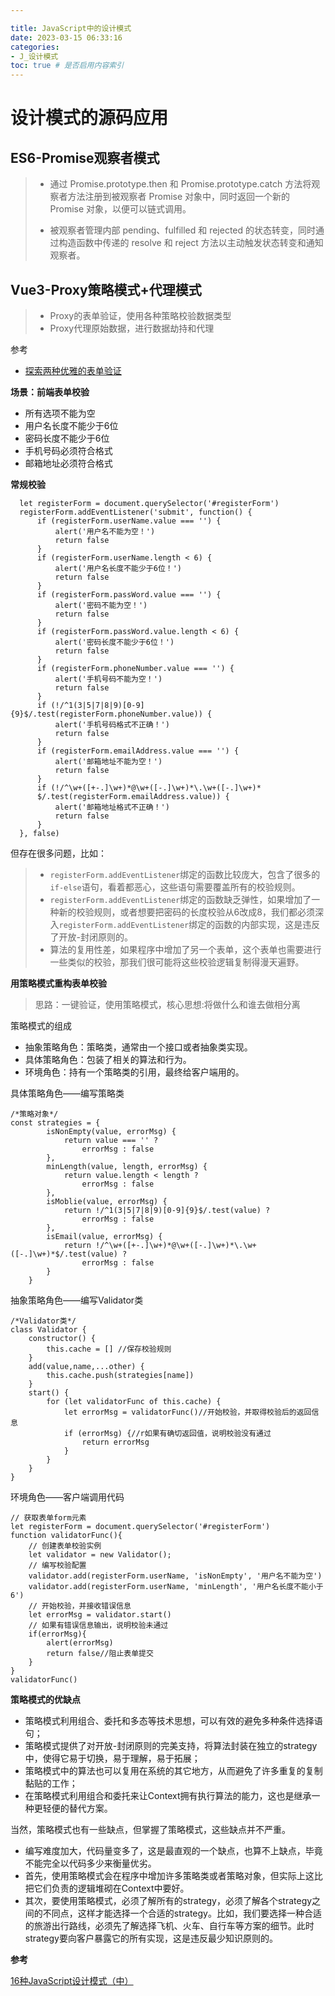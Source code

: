 ```yaml
---

title: JavaScript中的设计模式
date: 2023-03-15 06:33:16
categories:
- J_设计模式
toc: true # 是否启用内容索引
---
```


# 设计模式的源码应用

## **ES6-Promise观察者模式**

> - 通过 Promise.prototype.then 和 Promise.prototype.catch 方法将观察者方法注册到被观察者 Promise 对象中，同时返回一个新的 Promise 对象，以便可以链式调用。
>
> - 被观察者管理内部 pending、fulfilled 和 rejected 的状态转变，同时通过构造函数中传递的 resolve 和 reject 方法以主动触发状态转变和通知观察者。

## **Vue3-Proxy策略模式+代理模式**

> - Proxy的表单验证，使用各种策略校验数据类型
> - Proxy代理原始数据，进行数据劫持和代理

参考

- [探索两种优雅的表单验证](https://github.com/jawil/blog/issues/19)

**场景：前端表单校验**

- 所有选项不能为空
- 用户名长度不能少于6位
- 密码长度不能少于6位
- 手机号码必须符合格式
- 邮箱地址必须符合格式

**常规校验**

```
  let registerForm = document.querySelector('#registerForm')
  registerForm.addEventListener('submit', function() {
      if (registerForm.userName.value === '') {
          alert('用户名不能为空！')
          return false
      }
      if (registerForm.userName.length < 6) {
          alert('用户名长度不能少于6位！')
          return false
      }
      if (registerForm.passWord.value === '') {
          alert('密码不能为空！')
          return false
      }
      if (registerForm.passWord.value.length < 6) {
          alert('密码长度不能少于6位！')
          return false
      }
      if (registerForm.phoneNumber.value === '') {
          alert('手机号码不能为空！')
          return false
      }
      if (!/^1(3|5|7|8|9)[0-9]{9}$/.test(registerForm.phoneNumber.value)) {
          alert('手机号码格式不正确！')
          return false
      }
      if (registerForm.emailAddress.value === '') {
          alert('邮箱地址不能为空！')
          return false
      }
      if (!/^\w+([+-.]\w+)*@\w+([-.]\w+)*\.\w+([-.]\w+)*
      $/.test(registerForm.emailAddress.value)) {
          alert('邮箱地址格式不正确！')
          return false
      }
  }, false)
```

但存在很多问题，比如：

> - `registerForm.addEventListener`绑定的函数比较庞大，包含了很多的`if-else`语句，看着都恶心，这些语句需要覆盖所有的校验规则。
> - `registerForm.addEventListener`绑定的函数缺乏弹性，如果增加了一种新的校验规则，或者想要把密码的长度校验从6改成8，我们都必须深入`registerForm.addEventListener`绑定的函数的内部实现，这是违反了开放-封闭原则的。
> - 算法的复用性差，如果程序中增加了另一个表单，这个表单也需要进行一些类似的校验，那我们很可能将这些校验逻辑复制得漫天遍野。

**用策略模式重构表单校验**

> 思路：一键验证，使用策略模式，核心思想:将做什么和谁去做相分离

策略模式的组成

- 抽象策略角色：策略类，通常由一个接口或者抽象类实现。
- 具体策略角色：包装了相关的算法和行为。
- 环境角色：持有一个策略类的引用，最终给客户端用的。

具体策略角色——编写策略类

```
/*策略对象*/
const strategies = {
        isNonEmpty(value, errorMsg) {
            return value === '' ?
                errorMsg : false
        },
        minLength(value, length, errorMsg) {
            return value.length < length ?
                errorMsg : false
        },
        isMoblie(value, errorMsg) {
            return !/^1(3|5|7|8|9)[0-9]{9}$/.test(value) ?
                errorMsg : false
        },
        isEmail(value, errorMsg) {
            return !/^\w+([+-.]\w+)*@\w+([-.]\w+)*\.\w+([-.]\w+)*$/.test(value) ?
                errorMsg : false
        }
    }
```

抽象策略角色——编写Validator类

```
/*Validator类*/
class Validator {
    constructor() {
        this.cache = [] //保存校验规则
    }
    add(value,name,...other) {
        this.cache.push(strategies[name])
    }
    start() {
        for (let validatorFunc of this.cache) {
            let errorMsg = validatorFunc()//开始校验，并取得校验后的返回信息
            if (errorMsg) {//r如果有确切返回值，说明校验没有通过
                return errorMsg
            }
        }
    }
}
```

环境角色——客户端调用代码

```
// 获取表单form元素
let registerForm = document.querySelector('#registerForm')
function validatorFunc(){
    // 创建表单校验实例
    let validator = new Validator();
    // 编写校验配置
    validator.add(registerForm.userName, 'isNonEmpty', '用户名不能为空')
    validator.add(registerForm.userName, 'minLength', '用户名长度不能小于6')
    // 开始校验，并接收错误信息
    let errorMsg = validator.start()
    // 如果有错误信息输出，说明校验未通过
    if(errorMsg){
        alert(errorMsg)
        return false//阻止表单提交
    }
}
validatorFunc()
```

**策略模式的优缺点**

- 策略模式利用组合、委托和多态等技术思想，可以有效的避免多种条件选择语句；
- 策略模式提供了对开放-封闭原则的完美支持，将算法封装在独立的strategy中，使得它易于切换，易于理解，易于拓展；
- 策略模式中的算法也可以复用在系统的其它地方，从而避免了许多重复的复制黏贴的工作；
- 在策略模式利用组合和委托来让Context拥有执行算法的能力，这也是继承一种更轻便的替代方案。

当然，策略模式也有一些缺点，但掌握了策略模式，这些缺点并不严重。

- 编写难度加大，代码量变多了，这是最直观的一个缺点，也算不上缺点，毕竟不能完全以代码多少来衡量优劣。
- 首先，使用策略模式会在程序中增加许多策略类或者策略对象，但实际上这比把它们负责的逻辑堆砌在Context中要好。
- 其次，要使用策略模式，必须了解所有的strategy，必须了解各个strategy之间的不同点，这样才能选择一个合适的strategy。比如，我们要选择一种合适的旅游出行路线，必须先了解选择飞机、火车、自行车等方案的细节。此时strategy要向客户暴露它的所有实现，这是违反最少知识原则的。

**参考**

[16种JavaScript设计模式（中）](https://juejin.cn/post/6844903734091186189#heading-1)

